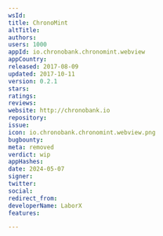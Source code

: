 ```yaml
---
wsId: 
title: ChronoMint
altTitle: 
authors: 
users: 1000
appId: io.chronobank.chronomint.webview
appCountry: 
released: 2017-08-09
updated: 2017-10-11
version: 0.2.1
stars: 
ratings: 
reviews: 
website: http://chronobank.io
repository: 
issue: 
icon: io.chronobank.chronomint.webview.png
bugbounty: 
meta: removed
verdict: wip
appHashes: 
date: 2024-05-07
signer: 
twitter: 
social: 
redirect_from: 
developerName: LaborX
features: 

---
```


